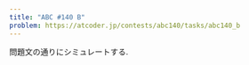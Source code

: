 ```yaml
---
title: "ABC #140 B"
problem: https://atcoder.jp/contests/abc140/tasks/abc140_b
---
```

問題文の通りにシミュレートする.
